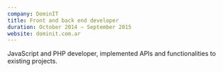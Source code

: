```yaml
---
company: DominIT
title: Front and back end developer
duration: October 2014 – September 2015
website: dominit.com.ar
---
```

JavaScript and PHP developer, implemented APIs and functionalities to existing projects.